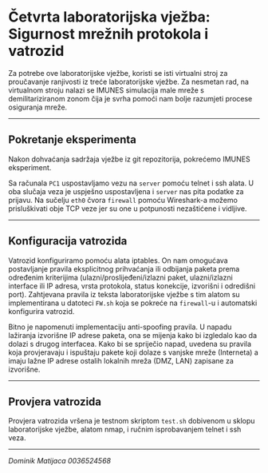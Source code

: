 # Četvrta laboratorijska vježba: Sigurnost mrežnih protokola i vatrozid

Za potrebe ove laboratorijske vježbe, koristi se isti virtualni stroj za proučavanje ranjivosti iz treće laboratorijske vježbe. Za nesmetan rad, na virtualnom stroju nalazi se IMUNES simulacija male mreže s demilitariziranom zonom čija je svrha pomoći nam bolje razumjeti procese osiguranja mreže.

---

## Pokretanje eksperimenta

Nakon dohvaćanja sadržaja vježbe iz git repozitorija, pokrećemo IMUNES eksperiment.

Sa računala `PC1` uspostavljamo vezu na `server` pomoću telnet i ssh alata. U oba slučaja veza je uspješno uspostavljena i `server` nas pita podatke za prijavu. Na sučelju `eth0` čvora `firewall` pomoću Wireshark-a možemo prisluškivati obje TCP veze jer su one u potpunosti nezaštićene i vidljive.

---

## Konfiguracija vatrozida

Vatrozid konfiguriramo pomoću alata iptables. On nam omogućava postavljanje pravila eksplicitnog prihvaćanja ili odbijanja paketa prema određenim kriterijima (ulazni/proslijeđeni/izlazni paket, ulazni/izlazni interface ili IP adresa, vrsta protokola, status konekcije, izvorišni i odredišni port). Zahtjevana pravila iz teksta laboratorijske vježbe s tim alatom su implementirana u datoteci `FW.sh` koja se pokreće na `firewall`-u i automatski konfigurira vatrozid.

Bitno je napomenuti implementaciju anti-spoofing pravila. U napadu lažiranja izvorišne IP adrese paketa, ona se mijenja kako bi izgledalo kao da dolazi s drugog interfacea. Kako bi se spriječio napad, uvedena su pravila koja provjeravaju i ispuštaju pakete koji dolaze s vanjske mreže (Interneta) a imaju lažne IP adrese ostalih lokalnih mreža (DMZ, LAN) zapisane za izvorišne.

---

## Provjera vatrozida

Provjera vatrozida vršena je testnom skriptom `test.sh` dobivenom u sklopu laboratorijske vježbe, alatom nmap, i ručnim isprobavanjem telnet i ssh veza.

----

*Dominik Matijaca 0036524568*
